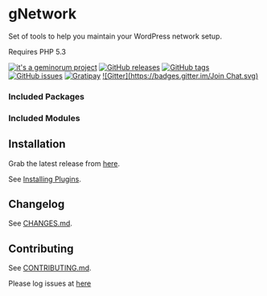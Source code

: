 # gNetwork

Set of tools to help you maintain your WordPress network setup.

Requires PHP 5.3

[![it's a geminorum project](http://img.shields.io/badge/it's_a-geminorum_project-lightgrey.svg?style=flat)](http://geminorum.ir/)
[![GitHub releases](https://img.shields.io/github/release/geminorum/gnetwork.svg?style=flat)](https://github.com/geminorum/gnetwork/releases)
[![GitHub tags](https://img.shields.io/github/tag/geminorum/gnetwork.svg?style=flat)](https://github.com/geminorum/gnetwork/tags)
[![GitHub issues](https://img.shields.io/github/issues/geminorum/gnetwork.svg?style=flat)](https://github.com/geminorum/gnetwork/issues)
[![Gratipay](http://img.shields.io/gratipay/geminorum.svg?style=flat)](https://gratipay.com/geminorum/)
[![Gitter](https://badges.gitter.im/Join Chat.svg)](https://gitter.im/geminorum/gnetwork?utm_source=badge&utm_medium=badge&utm_campaign=pr-badge)

### Included Packages

### Included Modules

## Installation

Grab the latest release from [here](https://github.com/geminorum/gnetwork/releases).

See [Installing Plugins](http://codex.wordpress.org/Managing_Plugins#Installing_Plugins).

## Changelog

See [CHANGES.md](CHANGES.md).

## Contributing

See [CONTRIBUTING.md](CONTRIBUTING.md).

Please log issues at [here](https://github.com/geminorum/gnetwork/issues)
